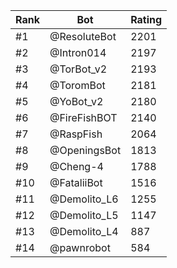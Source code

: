 Rank|Bot|Rating
---|---|---
#1|@ResoluteBot|2201
#2|@Intron014|2197
#3|@TorBot_v2|2193
#4|@ToromBot|2181
#5|@YoBot_v2|2180
#6|@FireFishBOT|2140
#7|@RaspFish|2064
#8|@OpeningsBot|1813
#9|@Cheng-4|1788
#10|@FataliiBot|1516
#11|@Demolito_L6|1255
#12|@Demolito_L5|1147
#13|@Demolito_L4|887
#14|@pawnrobot|584
